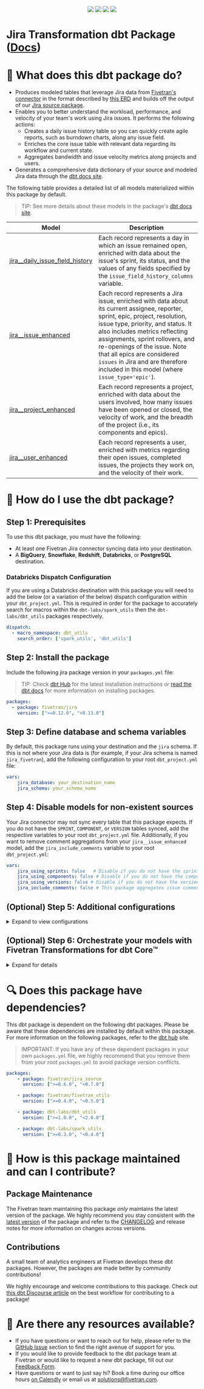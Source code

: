 <p align="center">
    <a alt="License"
        href="https://github.com/fivetran/dbt_jira/blob/main/LICENSE">
        <img src="https://img.shields.io/badge/License-Apache%202.0-blue.svg" /></a>
    <a alt="dbt-core">
        <img src="https://img.shields.io/badge/dbt_Core™_version->=1.3.0_,<2.0.0-orange.svg" /></a>
    <a alt="Maintained?">
        <img src="https://img.shields.io/badge/Maintained%3F-yes-green.svg" /></a>
    <a alt="PRs">
        <img src="https://img.shields.io/badge/Contributions-welcome-blueviolet" /></a>
</p>

# Jira Transformation dbt Package ([Docs](https://fivetran.github.io/dbt_jira/))
# 📣 What does this dbt package do?
- Produces modeled tables that leverage Jira data from [Fivetran's connector](https://fivetran.com/docs/applications/jira) in the format described by [this ERD](https://fivetran.com/docs/applications/jira#schemainformation) and builds off the output of our [Jira source package](https://github.com/fivetran/dbt_jira_source).
- Enables you to better understand the workload, performance, and velocity of your team's work using Jira issues. It performs the following actions:
  - Creates a daily issue history table so you can quickly create agile reports, such as burndown charts, along any issue field.
  - Enriches the core issue table with relevant data regarding its workflow and current state.
  - Aggregates bandwidth and issue velocity metrics along projects and users.
- Generates a comprehensive data dictionary of your source and modeled Jira data through the [dbt docs site](https://fivetran.github.io/dbt_jira/).

The following table provides a detailed list of all models materialized within this package by default. 
> TIP: See more details about these models in the package's [dbt docs site](https://fivetran.github.io/dbt_jira/#!/overview?g_v=1&g_e=seeds).

| **Model**                | **Description**                                                                                                                                |
| ------------------------ | ---------------------------------------------------------------------------------------------------------------------------------------------- |
| [jira__daily_issue_field_history](https://fivetran.github.io/dbt_jira/#!/model/model.jira.jira__daily_issue_field_history)             | Each record represents a day in which an issue remained open, enriched with data about the issue's sprint, its status, and the values of any fields specified by the `issue_field_history_columns` variable. |
| [jira__issue_enhanced](https://fivetran.github.io/dbt_jira/#!/model/model.jira.jira__issue_enhanced)            | Each record represents a Jira issue, enriched with data about its current assignee, reporter, sprint, epic, project, resolution, issue type, priority, and status. It also includes metrics reflecting assignments, sprint rollovers, and re-openings of the issue. Note that all epics are considered `issues` in Jira and are therefore included in this model (where `issue_type='epic'`). |
| [jira__project_enhanced](https://fivetran.github.io/dbt_jira/#!/model/model.jira.jira__project_enhanced)            | Each record represents a project, enriched with data about the users involved, how many issues have been opened or closed, the velocity of work, and the breadth of the project (i.e., its components and epics). |
| [jira__user_enhanced](https://fivetran.github.io/dbt_jira/#!/model/model.jira.jira__user_enhanced)            | Each record represents a user, enriched with metrics regarding their open issues, completed issues, the projects they work on, and the velocity of their work. |

# 🎯 How do I use the dbt package?

## Step 1: Prerequisites
To use this dbt package, you must have the following:

- At least one Fivetran Jira connector syncing data into your destination.
- A **BigQuery**, **Snowflake**, **Redshift**, **Databricks**, or **PostgreSQL** destination.

### Databricks Dispatch Configuration
If you are using a Databricks destination with this package you will need to add the below (or a variation of the below) dispatch configuration within your `dbt_project.yml`. This is required in order for the package to accurately search for macros within the `dbt-labs/spark_utils` then the `dbt-labs/dbt_utils` packages respectively.
```yml
dispatch:
  - macro_namespace: dbt_utils
    search_order: ['spark_utils', 'dbt_utils']
```

## Step 2: Install the package
Include the following jira package version in your `packages.yml` file:
> TIP: Check [dbt Hub](https://hub.getdbt.com/) for the latest installation instructions or [read the dbt docs](https://docs.getdbt.com/docs/package-management) for more information on installing packages.
```yaml
packages:
  - package: fivetran/jira
    version: [">=0.12.0", "<0.13.0"]

```
## Step 3: Define database and schema variables
By default, this package runs using your destination and the `jira` schema. If this is not where your Jira data is (for example, if your Jira schema is named `jira_fivetran`), add the following configuration to your root `dbt_project.yml` file:

```yml
vars:
    jira_database: your_destination_name
    jira_schema: your_schema_name 
```

## Step 4: Disable models for non-existent sources
Your Jira connector may not sync every table that this package expects. If you do not have the `SPRINT`, `COMPONENT`, or `VERSION` tables synced, add the respective variables to your root `dbt_project.yml` file. Additionally, if you want to remove comment aggregations from your `jira__issue_enhanced` model,  add the `jira_include_comments` variable to your root `dbt_project.yml`:
```yml
vars:
    jira_using_sprints: false   # Disable if you do not have the sprint table or do not want sprint-related metrics reported
    jira_using_components: false # Disable if you do not have the component table or do not want component-related metrics reported
    jira_using_versions: false # Disable if you do not have the versions table or do not want versions-related metrics reported
    jira_include_comments: false # This package aggregates issue comments so that you have a single view of all your comments in the jira__issue_enhanced table. This can cause limit errors if you have a large dataset. Disable to remove this functionality.
```
## (Optional) Step 5: Additional configurations

<details><summary>Expand to view configurations</summary>

### Define daily issue field history columns
The `jira__daily_issue_field_history` model generates historical data for the columns specified by the `issue_field_history_columns` variable. By default, the only columns tracked are `status` and `sprint`, but all fields found in the Jira `FIELD` table's `field_name` column can be included in this model. The most recent value of any tracked column is also captured in `jira__issue_enhanced`.

If you would like to change these columns, add the following configuration to your `dbt_project.yml` file. After adding the columns to your `dbt_project.yml` file, run the `dbt run --full-refresh` command to fully refresh any existing models:

```yml
vars:
    issue_field_history_columns: ['the', 'list', 'of', 'field', 'names']
```
    
### Change the build schema
By default, this package builds the Jira staging models within a schema titled (`<target_schema>` + `_jira_source`) and your Jira modeling models within a schema titled (`<target_schema>` + `_jira`) in your destination. If this is not where you would like your Jira data to be written to, add the following configuration to your root `dbt_project.yml` file:

```yml
models:
    jira_source:
      +schema: my_new_schema_name # leave blank for just the target_schema
    jira:
      +schema: my_new_schema_name # leave blank for just the target_schema
```
    
### Change the source table references
If an individual source table has a different name than the package expects, add the table name as it appears in your destination to the respective variable:

> IMPORTANT: See this project's [`dbt_project.yml`](https://github.com/fivetran/dbt_jira/blob/main/dbt_project.yml) variable declarations to see the expected names.

```yml
vars:
    jira_<default_source_table_name>_identifier: your_table_name 
```
</details>

## (Optional) Step 6: Orchestrate your models with Fivetran Transformations for dbt Core™
<details><summary>Expand for details</summary>
<br>
    
Fivetran offers the ability for you to orchestrate your dbt project through [Fivetran Transformations for dbt Core™](https://fivetran.com/docs/transformations/dbt). Learn how to set up your project for orchestration through Fivetran in our [Transformations for dbt Core setup guides](https://fivetran.com/docs/transformations/dbt#setupguide).
</details>

# 🔍 Does this package have dependencies?
This dbt package is dependent on the following dbt packages. Please be aware that these dependencies are installed by default within this package. For more information on the following packages, refer to the [dbt hub](https://hub.getdbt.com/) site.
> IMPORTANT: If you have any of these dependent packages in your own `packages.yml` file, we highly recommend that you remove them from your root `packages.yml` to avoid package version conflicts.
    
```yml
packages:
    - package: fivetran/jira_source
      version: [">=0.6.0", "<0.7.0"]

    - package: fivetran/fivetran_utils
      version: [">=0.4.0", "<0.5.0"]

    - package: dbt-labs/dbt_utils
      version: [">=1.0.0", "<2.0.0"]

    - package: dbt-labs/spark_utils
      version: [">=0.3.0", "<0.4.0"]
```

# 🙌 How is this package maintained and can I contribute?
## Package Maintenance
The Fivetran team maintaining this package _only_ maintains the latest version of the package. We highly recommend you stay consistent with the [latest version](https://hub.getdbt.com/fivetran/jira/latest/) of the package and refer to the [CHANGELOG](https://github.com/fivetran/dbt_jira/blob/main/CHANGELOG.md) and release notes for more information on changes across versions.

## Contributions
A small team of analytics engineers at Fivetran develops these dbt packages. However, the packages are made better by community contributions! 

We highly encourage and welcome contributions to this package. Check out [this dbt Discourse article](https://discourse.getdbt.com/t/contributing-to-a-dbt-package/657) on the best workflow for contributing to a package!

# 🏪 Are there any resources available?
- If you have questions or want to reach out for help, please refer to the [GitHub Issue](https://github.com/fivetran/dbt_jira/issues/new/choose) section to find the right avenue of support for you.
- If you would like to provide feedback to the dbt package team at Fivetran or would like to request a new dbt package, fill out our [Feedback Form](https://www.surveymonkey.com/r/DQ7K7WW).
- Have questions or want to just say hi? Book a time during our office hours [on Calendly](https://calendly.com/fivetran-solutions-team/fivetran-solutions-team-office-hours) or email us at solutions@fivetran.com.
